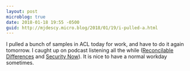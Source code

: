 ```yaml
---
layout: post
microblog: true
date: 2018-01-18 19:55 -0500
guid: http://mjdescy.micro.blog/2018/01/19/i-pulled-a.html
---
```

I pulled a bunch of samples in ACL today for work, and have to do it again tomorrow. I caught up on podcast listening all the while ([Reconcilable Differences](https://www.relay.fm/rd) and [Security Now](https://twit.tv/shows/security-now)). It is nice to have a normal workday sometimes.
